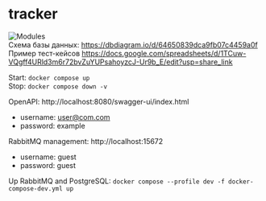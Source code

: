 # tracker
![Modules](https://user-images.githubusercontent.com/82288235/236947348-a64ccbb0-9fa9-488e-a3e7-924b376091a3.png)  
Схема базы данных: https://dbdiagram.io/d/64650839dca9fb07c4459a0f  
Пример тест-кейсов https://docs.google.com/spreadsheets/d/1TCuw-VQgff4URld3m6r72bvZuYUPsahoyzcJ-Ur9b_E/edit?usp=share_link  

Start: `docker compose up`  
Stop: `docker compose down -v`  

OpenAPI: http://localhost:8080/swagger-ui/index.html  
- username: user@com.com
- password: example  

RabbitMQ management: http://localhost:15672  
- username: guest
- password: guest

Up RabbitMQ and PostgreSQL: `docker compose --profile dev -f docker-compose-dev.yml up`  
